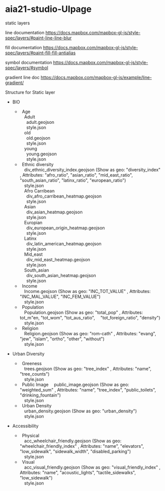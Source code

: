# aia21-studio-UIpage

static layers

line documentation
https://docs.mapbox.com/mapbox-gl-js/style-spec/layers/#paint-line-line-blur

fill documentation
https://docs.mapbox.com/mapbox-gl-js/style-spec/layers/#paint-fill-fill-antialias

symbol documentation
https://docs.mapbox.com/mapbox-gl-js/style-spec/layers/#symbol

gradient line doc
https://docs.mapbox.com/mapbox-gl-js/example/line-gradient/

Structure for Static layer

* BIO  
    * &ensp;Age  
        &emsp;Adult  
            &emsp;&ensp;adult.geojson  
            &emsp;&ensp;style.json  
        &emsp;old  
            &emsp;&ensp;old.geojson  
            &emsp;&ensp;style.json  
        &emsp;young  
            &emsp;&ensp;young.geojson  
            &emsp;&ensp;style.json  
    * &ensp;Ethnic diversity  
        &emsp;div_ethnic_diversity_index.geojson (Show as geo: "diversity_index" , Attributes: "afro_ratio", "asian_ratio", "mid_east_ratio", "south_asian_ratio", "latinx_ratio", "european_ratio")  
        &emsp;style.json  
            &emsp;Afro Carribean  
                &emsp;&ensp;div_afro_carribean_heatmap.geojson  
                &emsp;&ensp;style.json  
            &emsp;Asian  
                &emsp;&ensp;div_asian_heatmap.geojson  
                &emsp;&ensp;style.json  
            &emsp;Europian  
                &emsp;&ensp;div_european_origin_heatmap.geojson  
                &emsp;&ensp;style.json  
            &emsp;Latinx  
                &emsp;&ensp;div_latin_american_heatmap.geojson  
                &emsp;&ensp;style.json  
            &emsp;Mid_east  
                &emsp;&ensp;div_mid_east_heatmap.geojson  
                &emsp;&ensp;style.json  
            &emsp;South_asian  
                &emsp;&ensp;div_south_asian_heatmap.geojson  
                &emsp;&ensp;style.json  
    * &ensp;Income  
        &emsp;Income.geojson (Show as geo: "INC_TOT_VALUE" , Attributes: "INC_MAL_VALUE", "INC_FEM_VALUE")  
        &emsp;style.json  
    * &ensp;Population  
        &emsp;Population.geojson (Show as geo: "total_pop" , Attributes: tot_m"en, "tot_wom", "tot_aus_ratio", &emsp;"tot_foreign_ratio", "density")  
        &emsp;style.json  
    * &ensp;Religion  
        &emsp;Religion.geojson (Show as geo: "rom-cath" , Attributes: "evang", "jew", "islam", "ortho", "other", "without")  
        &emsp;style.json  
    
* Urban Diversity  
    * &ensp;Greeness  
        &emsp;trees.geojson (Show as geo: "tree_index" , Attributes: "name", "tree_counts")  
        &emsp;style.json  
    * &ensp;Public Image
        &emsp;public_image.geojson (Show as geo: "weighted_sum" , Attributes: "name", "tree_index", "public_toilets", "drinking_fountain")  
        &emsp;style.json  
    * &ensp;Urban Density  
        &emsp;urban_density.geojson (Show as geo: "urban_density")  
        &emsp;style.json  

* Accessibility  
    * &ensp;Physical  
        &emsp;acc_wheelchair_friendly.geojson (Show as geo: "wheelchair_friendly_index" , Attributes: "name", "elevators", "low_sidewalk", "sidewalk_width", "disabled_parking")  
        &emsp;style.json  
    * &ensp;Visual  
        &emsp;acc_visual_friendly.geojson (Show as geo: "visual_friendly_index" , Attributes: "name", "acoustic_lights", "tactile_sidewalks", "low_sidewalk")  
        &emsp;style.json  

